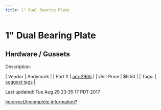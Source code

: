 ```yaml
---
title: 1" Dual Bearing Plate
---
```


# 1" Dual Bearing Plate
## Hardware / Gussets
Description: 	 

| Vendor | Andymark | 
| Part # | [am-2905](http://www.andymark.com/product-p/am-2905.htm) | 
| Unit Price | $6.50 | 
| Tags: | [suggest tags](https://docs.google.com/forms/d/e/1FAIpQLSeWyY8v3RgOty-MyWmh9U0iivNYN_molChYyS-0U-o-kOAv_g/viewform) | 

Last updated: Tue Aug 29 23:35:17 PDT 2017

 [Incorrect/Incomplete information?](https://docs.google.com/forms/d/e/1FAIpQLSeWyY8v3RgOty-MyWmh9U0iivNYN_molChYyS-0U-o-kOAv_g/viewform)